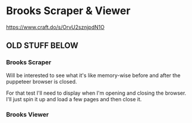 # Brooks Scraper & Viewer

https://www.craft.do/s/OrvU2sznjpdN1O

## OLD STUFF BELOW

### Brooks Scraper


Will be interested to see what it's like memory-wise before and after the puppeteer browser is closed.

For that test I'll need to display when I'm opening and closing the browser.
I'll just spin it up and load a few pages and then close it.

### Brooks Viewer


